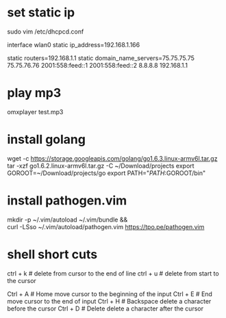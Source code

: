 # set static ip

sudo vim /etc/dhcpcd.conf 

interface wlan0
static ip_address=192.168.1.166

static routers=192.168.1.1
static domain_name_servers=75.75.75.75 75.75.76.76 2001:558:feed::1 2001:558:feed::2 8.8.8.8 192.168.1.1

# play mp3
omxplayer test.mp3

# install golang

wget -c https://storage.googleapis.com/golang/go1.6.3.linux-armv6l.tar.gz
tar -xzf go1.6.2.linux-armv6l.tar.gz -C ~/Download/projects
export GOROOT=~/Download/projects/go
export PATH="$PATH:$GOROOT/bin"

# install pathogen.vim

mkdir -p ~/.vim/autoload ~/.vim/bundle && \
curl -LSso ~/.vim/autoload/pathogen.vim https://tpo.pe/pathogen.vim


# shell short cuts
ctrl + k # delete from cursor to the end of line
ctrl + u # delete from start to the cursor

Ctrl + A # Home move cursor to the beginning of the input
Ctrl + E # End  move cursor to the end of input
Ctrl + H # Backspace    delete a character before the cursor
Ctrl + D # Delete   delete a character after the cursor